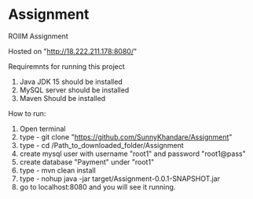 # Assignment
ROIIM Assignment 

Hosted on "http://18.222.211.178:8080/"

Requiremnts for running this project

1. Java JDK 15 should be installed
2. MySQL server should be installed
3. Maven Should be installed

How to run:

1. Open terminal
2. type - git clone "https://github.com/SunnyKhandare/Assignment"
3. type - cd /Path_to_downloaded_folder/Assignment
4. create mysql user with username "root1" and password "root1@pass"
5. create database "Payment" under "root1"
5. type - mvn clean install
6. type - nohup java -jar target/Assignment-0.0.1-SNAPSHOT.jar
7. go to localhost:8080 and you will see it running.
